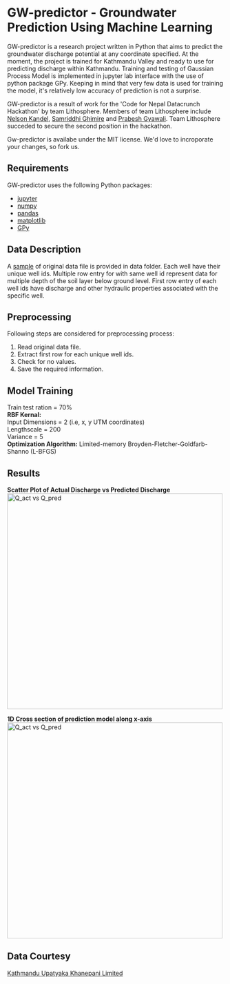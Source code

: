 # GW-predictor - Groundwater Prediction Using Machine Learning
GW-predictor is a research project written in Python that aims to predict the groundwater discharge potential at any coordinate specified. At the moment, the project is trained for Kathmandu Valley and ready to use for predicting discharge within Kathmandu. Training and testing of Gaussian Process Model is implemented in jupyter lab interface with the use of python package GPy. Keeping in mind that very few data is used for training the model, it's relatively low accuracy of prediction is not a surprise.

GW-predictor is a result of work for the 'Code for Nepal Datacrunch Hackathon' by team Lithosphere. Members of team Lithosphere include [Nelson Kandel](https://www.linkedin.com/in/nelsonkandel/), [Samriddhi Ghimire](https://www.linkedin.com/in/er-samriddhi-ghimire-522803215/) and [Prabesh Gyawali](https://www.linkedin.com/in/prabesh-gyawali-9849952a0/). Team Lithosphere succeded to secure the second position in the hackathon.

Gw-predictor is availabe under the MIT license. We'd love to incroporate your changes, so fork us.
## Requirements
GW-predictor uses the following Python packages:
* [jupyter](https://docs.jupyter.org/en/latest/)
* [numpy](https://numpy.org/doc/stable/)
* [pandas](https://pandas.pydata.org/docs/)
* [matplotlib](https://matplotlib.org/stable/index.html)
* [GPy](https://gpy.readthedocs.io/en/deploy/)

## Data Description
A [sample](https://github.com/kandelN/gw-predictor/data/DeepTubeWell_Data-SAMPLE.xlsx) of original data file is provided in data folder. Each well have their unique well ids. Multiple row entry for with same well id represent data for multiple depth of the soil layer below ground level. First row entry of each well ids have discharge and other hydraulic properties associated with the specific well. 

## Preprocessing
Following steps are considered for preprocessing process:
1. Read original data file.
2. Extract first row for each unique well ids.
3. Check for no values.
4. Save the required information.

## Model Training
Train test ration = 70% <br>
**RBF Kernal:** <br>
Input Dimensions = 2 (i.e, x, y UTM coordinates) <br>
Lengthscale = 200 <br>
Variance = 5 <br>
**Optimization Algorithm:**
Limited-memory Broyden-Fletcher-Goldfarb-Shanno (L-BFGS)

## Results
**Scatter Plot of Actual Discharge vs Predicted Discharge**<br>
<img src="https://raw.githubusercontent.com/KandelN/gw-predictor/main/images/Qact_Qpre.png" alt="Q_act vs Q_pred" height="500"/>

**1D Cross section of prediction model along x-axis**<br>
<img src="https://raw.githubusercontent.com/KandelN/gw-predictor/main/images/interval.png" alt="Q_act vs Q_pred" height="500"/>

## Data Courtesy
[Kathmandu Upatyaka Khanepani Limited](https://kathmanduwater.org/)